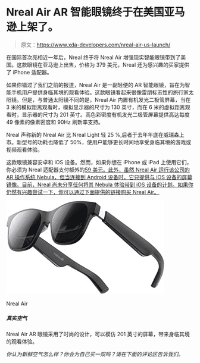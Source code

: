 # Nreal Air AR 智能眼镜终于在美国亚马逊上架了。

> 原文：<https://www.xda-developers.com/nreal-air-us-launch/>

在国际首次亮相近一年后，Nreal 终于将 Nreal Air 增强现实智能眼镜带到了美国。这款眼镜在亚马逊上出售，价格为 379 美元，Nreal 还为感兴趣的买家提供了 iPhone 适配器。

如果你错过了我们之前的报道，Nreal Air 是一副轻便的 AR 智能眼镜，旨在为智能手机用户提供身临其境的观看体验。这款眼镜看起来很像雷朋标志性的旅行家太阳镜。但是，与普通太阳镜不同的是，Nreal Air 内置有机发光二极管屏幕，当在 3 米的模拟距离观看时，模拟显示器的尺寸为 130 英寸，而在 6 米的虚拟距离观看时，显示器的尺寸为 201 英寸。高色彩密度有机发光二极管屏幕提供高达每度 49 像素的像素密度和 90Hz 刷新率支持。

Nreal 声称新的 Nreal Air 比 Nreal Light 轻 25 %,后者于去年年底在威瑞森上市。新型号的功耗也降低了 50%，使用户能够更长时间地享受身临其境的游戏或视频观看体验。

这款眼镜兼容安卓和 iOS 设备。然而，如果你想在 iPhone 或 iPad 上使用它们，你必须为 Nreal 适配器支付额外的[59 美元。此外，虽然 Nreal Air 运行该公司的 AR 操作系统 Nebula，但当连接到 Android 设备时，它只提供与 iOS 设备的屏幕镜像。目前，Nreal 尚未分享任何将其 Nebula 体验带到 iOS 设备的计划。如果你仍然有兴趣尝试一下，你可以通过下面提供的链接购买 Nreal Air。](https://www.amazon.com/dp/B0BF53342D?tag=xda-5e3j54d-20&ascsubtag=UUxdaUeUpU43806&asc_refurl=https%3A%2F%2Fwww.xda-developers.com%2Fnreal-air-us-launch%2F&asc_campaign=Short-Term)

 <picture>![The Nreal Air are AR glasses that can project a screen equivalent of 200-inches in front of your face.](img/a8408d8edbe5396f0c8850c528e3e931.png)</picture> 

Nreal Air

##### 真实空气

Nreal Air AR 眼镜采用了时尚的设计，可以模仿 201 英寸的屏幕，带来身临其境的观看体验。

*你认为新鲜空气怎么样？你会为自己买一双吗？请在下面的评论区告诉我们。*